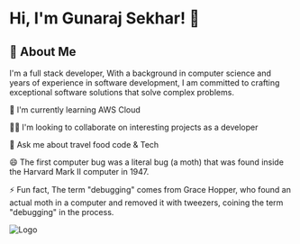 
# Hi, I'm Gunaraj Sekhar! 👋


## 🚀 About Me
I'm a full stack developer, With a background in computer science and years of experience in software development, I am committed to crafting exceptional software solutions that solve complex problems.




🧠 I'm currently learning AWS Cloud

👯‍♀️ I'm looking to collaborate on interesting projects as a developer

💬 Ask me about travel food code & Tech

😄 The first computer bug was a literal bug (a moth) that was found inside the Harvard Mark II computer in 1947.

⚡️ Fun fact, The term "debugging" comes from Grace Hopper, who found an actual moth in a computer and removed it with tweezers, coining the term "debugging" in the process.


![Logo](https://dev-to-uploads.s3.amazonaws.com/uploads/articles/th5xamgrr6se0x5ro4g6.png)

